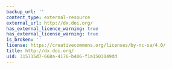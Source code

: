 ```yaml
---
backup_url: ''
content_type: external-resource
external_url: http://dx.doi.org/
has_external_licence_warning: true
has_external_license_warning: true
is_broken: ''
license: https://creativecommons.org/licenses/by-nc-sa/4.0/
title: http://dx.doi.org/
uid: 315715d7-668a-4176-b406-f1a1503049dd
---
```

